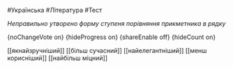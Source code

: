#Українська #Література #Тест

*Неправильно утворено форму ступеня порівняння прикметника в рядку*

{noChangeVote on}
{hideProgress on}
{shareEnable off}
{hideCount on}

[[якнайзручніший]]
[[більш сучасний]]
[[найелегантніший]]
[[менш корисніший]]
[[найбільш міцний]]
